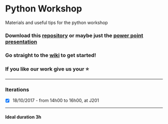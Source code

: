 # Python Workshop
Materials and useful tips for the python workshop

### Download this [repository](https://github.com/ieeeupsb/workshop-python/archive/master.zip) or maybe just the [power point presentation](https://github.com/ieeeupsb/workshop-python/raw/master/introPython3.pptx)

### Go straight to the [wiki](https://github.com/ieeeupsb/workshop-python/wiki) to get started!

### If you like our work give us your :star:

---
### Iterations

 - [x] 18/10/2017 - from 14h00 to 16h00, at J201
 
---

#### Ideal duration 3h

